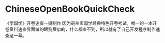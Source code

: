 # ChineseOpenBookQuickCheck
《学国学》开卷速查一键制作
因为亳州市国学经典特色开卷考试，唯一的一本开卷资料速查界面做的跟狗屎似的，什么都查不到，所以就有了自己开发程序制作速查这一幕。

